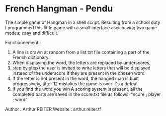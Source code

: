 # French Hangman - Pendu

The simple game of Hangman in a shell script.
Resulting from a school duty I programmed this little game with a small interface ascii having two game modes: easy and difficult.

Fonctionnement :
1. A line is drawn at random from a list.txt file containing a part of the French dictionary.
2. When displaying the word, the letters are replaced by underscores,
3. step by step the user is invited to write letters that will be displayed instead of the underscore if they are present in the chosen word
4. If the letter is not present in the word, the hanged man is built progressively, after 12 mistakes the game is over it's a defeat
5. If you find the word you win
A scoring system is present, all the completed parts are saved in the score.txt file as follows:
"score ; player ; word"


Author : Arthur REITER
Website : arthur.reiter.tf 
